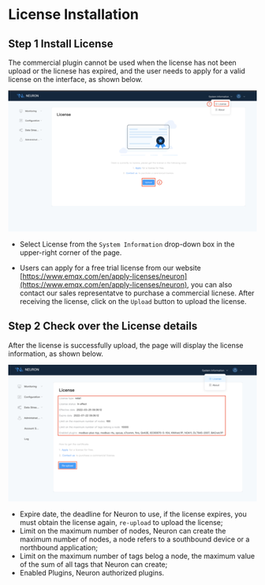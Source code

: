 # License Installation

## Step 1 Install License

The commercial plugin cannot be used when the license has not been upload or the licnese has expired, and the user needs to apply for a valid license on the interface, as shown below.

![license-null](./assets/license-null.png)

* Select License from the `System Information` drop-down box in the upper-right corner of the page.

* Users can apply for a free trial license from our website [https://www.emqx.com/en/apply-licenses/neuron](https://www.emqx.com/en/apply-licenses/neuron), you can also contact our sales representatve to purchase a commercial licnese. After receiving the license, click on the `Upload` button to upload the license.

## Step 2 Check over the License details

After the license is successfully upload, the page will display the license information, as shown below.

![license](./assets/license.png)

* Expire date, the deadline for Neuron to use, if the license expires, you must obtain the license again, `re-upload` to upload the license;
* Limit on the maximum number of nodes, Neuron can create the maximum number of nodes, a node refers to a southbound device or a northbound application;
* Limit on the maximum number of tags belog a node, the maximum value of the sum of all tags that Neuron can create;
* Enabled Plugins, Neuron authorized plugins.